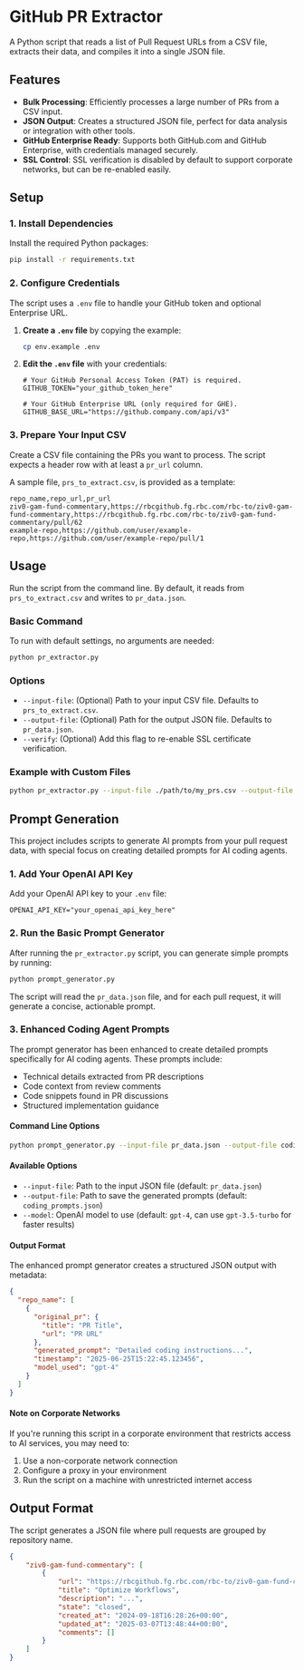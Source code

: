 # GitHub PR Extractor

A Python script that reads a list of Pull Request URLs from a CSV file, extracts their data, and compiles it into a single JSON file.

## Features

- **Bulk Processing**: Efficiently processes a large number of PRs from a CSV input.
- **JSON Output**: Creates a structured JSON file, perfect for data analysis or integration with other tools.
- **GitHub Enterprise Ready**: Supports both GitHub.com and GitHub Enterprise, with credentials managed securely.
- **SSL Control**: SSL verification is disabled by default to support corporate networks, but can be re-enabled easily.

## Setup

### 1. Install Dependencies

Install the required Python packages:
```bash
pip install -r requirements.txt
```

### 2. Configure Credentials

The script uses a `.env` file to handle your GitHub token and optional Enterprise URL.

1.  **Create a `.env` file** by copying the example:
    ```bash
    cp env.example .env
    ```
2.  **Edit the `.env` file** with your credentials:
    ```
    # Your GitHub Personal Access Token (PAT) is required.
    GITHUB_TOKEN="your_github_token_here"

    # Your GitHub Enterprise URL (only required for GHE).
    GITHUB_BASE_URL="https://github.company.com/api/v3"
    ```

### 3. Prepare Your Input CSV

Create a CSV file containing the PRs you want to process. The script expects a header row with at least a `pr_url` column.

A sample file, `prs_to_extract.csv`, is provided as a template:

```csv
repo_name,repo_url,pr_url
ziv0-gam-fund-commentary,https://rbcgithub.fg.rbc.com/rbc-to/ziv0-gam-fund-commentary,https://rbcgithub.fg.rbc.com/rbc-to/ziv0-gam-fund-commentary/pull/62
example-repo,https://github.com/user/example-repo,https://github.com/user/example-repo/pull/1
```

## Usage

Run the script from the command line. By default, it reads from `prs_to_extract.csv` and writes to `pr_data.json`.

### Basic Command

To run with default settings, no arguments are needed:
```bash
python pr_extractor.py
```

### Options

- `--input-file`: (Optional) Path to your input CSV file. Defaults to `prs_to_extract.csv`.
- `--output-file`: (Optional) Path for the output JSON file. Defaults to `pr_data.json`.
- `--verify`: (Optional) Add this flag to re-enable SSL certificate verification.

### Example with Custom Files

```bash
python pr_extractor.py --input-file ./path/to/my_prs.csv --output-file ./output/extracted_data.json
```

## Prompt Generation

This project includes scripts to generate AI prompts from your pull request data, with special focus on creating detailed prompts for AI coding agents.

### 1. Add Your OpenAI API Key

Add your OpenAI API key to your `.env` file:
```
OPENAI_API_KEY="your_openai_api_key_here"
```

### 2. Run the Basic Prompt Generator

After running the `pr_extractor.py` script, you can generate simple prompts by running:
```bash
python prompt_generator.py
```

The script will read the `pr_data.json` file, and for each pull request, it will generate a concise, actionable prompt.

### 3. Enhanced Coding Agent Prompts

The prompt generator has been enhanced to create detailed prompts specifically for AI coding agents. These prompts include:

- Technical details extracted from PR descriptions
- Code context from review comments
- Code snippets found in PR discussions
- Structured implementation guidance

#### Command Line Options

```bash
python prompt_generator.py --input-file pr_data.json --output-file coding_prompts.json --model gpt-4
```

#### Available Options

- `--input-file`: Path to the input JSON file (default: `pr_data.json`)
- `--output-file`: Path to save the generated prompts (default: `coding_prompts.json`)
- `--model`: OpenAI model to use (default: `gpt-4`, can use `gpt-3.5-turbo` for faster results)

#### Output Format

The enhanced prompt generator creates a structured JSON output with metadata:

```json
{
  "repo_name": [
    {
      "original_pr": {
        "title": "PR Title",
        "url": "PR URL"
      },
      "generated_prompt": "Detailed coding instructions...",
      "timestamp": "2025-06-25T15:22:45.123456",
      "model_used": "gpt-4"
    }
  ]
}
```

#### Note on Corporate Networks

If you're running this script in a corporate environment that restricts access to AI services, you may need to:

1. Use a non-corporate network connection
2. Configure a proxy in your environment
3. Run the script on a machine with unrestricted internet access

## Output Format

The script generates a JSON file where pull requests are grouped by repository name.

```json
{
    "ziv0-gam-fund-commentary": [
        {
            "url": "https://rbcgithub.fg.rbc.com/rbc-to/ziv0-gam-fund-commentary/pull/62",
            "title": "Optimize Workflows",
            "description": "...",
            "state": "closed",
            "created_at": "2024-09-18T16:28:26+00:00",
            "updated_at": "2025-03-07T13:48:44+00:00",
            "comments": []
        }
    ]
}
```
